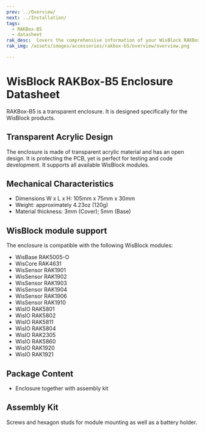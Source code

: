 ```yaml
---
prev: ../Overview/
next: ../Installation/
tags:
  - RAKBox-B5
  - datasheet
rak_desc:  Covers the comprehensive information of your WisBlock RAKBox-B5 Enclosure to help you in using it. This information includes technical specifications and characteristics.
rak_img: /assets/images/accessories/rakbox-b5/overview/overview.png

---
```


# WisBlock RAKBox-B5 Enclosure Datasheet

RAKBox-B5 is a transparent enclosure. It is designed specifically for the WisBlock products.

## Transparent Acrylic Design

The enclosure is made of transparent acrylic material and has an open design. It is protecting the PCB, yet is perfect for testing and code development. It supports all available WisBlock modules.

<rk-img
  src="/assets/images/accessories/rakbox-b5/datasheet/overview.png"
  width="45%"
  caption="WisBlock RAKBox-B5 Enclosure Overview"
/>

## Mechanical Characteristics

- Dimensions W x L x H: 105mm x 75mm x 30mm
- Weight: approximately 4.23oz (120g)
- Material thickness: 3mm (Cover); 5mm (Base)

## WisBlock module support

The enclosure is compatible with the following WisBlock modules:

- WisBase RAK5005-O
- WisCore RAK4631
- WisSensor RAK1901
- WisSensor RAK1902
- WisSensor RAK1903
- WisSensor RAK1904
- WisSensor RAK1906
- WisSensor RAK1910
- WisIO RAK5801
- WisIO RAK5802
- WisIO RAK5811
- WisIO RAK5804
- WisIO RAK2305
- WisIO RAK5860
- WisIO RAK1920
- WisIO RAK1921

## Package Content

- Enclosure together with assembly kit

## Assembly Kit

Screws and hexagon studs for module mounting as well as a battery holder.

<rk-img
  src="/assets/images/accessories/rakbox-b5/datasheet/mounting-kit.png"
  width="50%"
  caption="Mounting Kit"
/>

